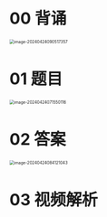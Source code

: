 # 00 背诵

<img src="https://cvp.oss-cn-shanghai.aliyuncs.com/picgo/202404240905457.png" alt="image-20240424090517357" style="zoom:50%;" />



# 01 题目

<img src="https://cvp.oss-cn-shanghai.aliyuncs.com/picgo/202404240715344.png" alt="image-20240424071550116" style="zoom:50%;" />



# 02 答案

<img src="https://cvp.oss-cn-shanghai.aliyuncs.com/picgo/202404240841121.png" alt="image-20240424084121043" style="zoom:50%;" />



# 03 视频解析


